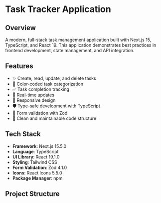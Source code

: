 # Task Tracker Application

## Overview
A modern, full-stack task management application built with Next.js 15, TypeScript, and React 19. This application demonstrates best practices in frontend development, state management, and API integration.

## Features
- ✨ Create, read, update, and delete tasks
- 🎨 Color-coded task categorization
- ✅ Task completion tracking
- 🔄 Real-time updates
- 📱 Responsive design
- 🛡️ Type-safe development with TypeScript
- 🧪 Form validation with Zod
- 🎯 Clean and maintainable code structure

## Tech Stack
- **Framework**: Next.js 15.5.0
- **Language**: TypeScript
- **UI Library**: React 19.1.0
- **Styling**: Tailwind CSS
- **Form Validation**: Zod 4.1.0
- **Icons**: React Icons 5.5.0
- **Package Manager**: npm

## Project Structure
